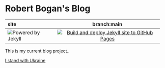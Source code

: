 # Robert Bogan's Blog

| site |  branch:main  |
|:---| :----: |
| ![Powered by Jekyll](https://img.shields.io/badge/Powered_by-Jekyll-blue.svg) | [![Build and deploy Jekyll site to GitHub Pages](https://github.com/robert-bogan/myblog/actions/workflows/github-pages.yml/badge.svg)](https://github.com/robert-bogan/myblog/actions/workflows/github-pages.yml) |

This is my current blog project..

[I stand with Ukraine](https://stand-with-ukraine.pp.ua/)
